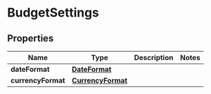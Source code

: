 # BudgetSettings

## Properties
Name | Type | Description | Notes
------------ | ------------- | ------------- | -------------
**dateFormat** | [**DateFormat**](DateFormat.md) |  | 
**currencyFormat** | [**CurrencyFormat**](CurrencyFormat.md) |  | 
